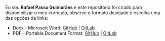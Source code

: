 Eu sou **Rafael Passo Guimarães** e este repositório foi criado para disponibilizar o meu curriculo, observe o formato desejado e escolha uma das opções de links:

  * Docx - Microsoft Word:  [GitHub](https://github.com/rapassos/Curriculo/raw/master/RafaelPassosGuimaraes.docx) | [GitLab](https://gitlab.com/rapassos/Curriculo/raw/master/RafaelPassosGuimaraes.docx)
  * PDF - Portable Document Format: [GitHub](https://github.com/rapassos/Curriculo/raw/master/RafaelPassosGuimaraes.pdf) | [GitLab](https://gitlab.com/rapassos/Curriculo/raw/master/RafaelPassosGuimaraes.pdf)

